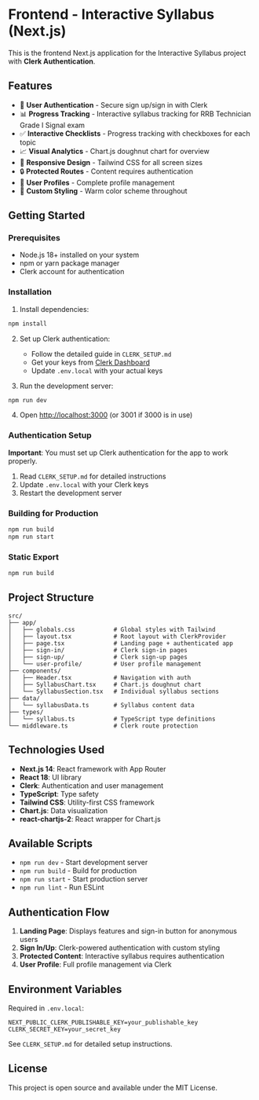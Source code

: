 # Frontend - Interactive Syllabus (Next.js)

This is the frontend Next.js application for the Interactive Syllabus project with **Clerk Authentication**.

## Features

- 🔐 **User Authentication** - Secure sign up/sign in with Clerk
- 📊 **Progress Tracking** - Interactive syllabus tracking for RRB Technician Grade I Signal exam
- ✅ **Interactive Checklists** - Progress tracking with checkboxes for each topic
- 📈 **Visual Analytics** - Chart.js doughnut chart for overview
- 📱 **Responsive Design** - Tailwind CSS for all screen sizes
- 🔒 **Protected Routes** - Content requires authentication
- 👤 **User Profiles** - Complete profile management
- 🎨 **Custom Styling** - Warm color scheme throughout

## Getting Started

### Prerequisites

- Node.js 18+ installed on your system
- npm or yarn package manager
- Clerk account for authentication

### Installation

1. Install dependencies:

```bash
npm install
```

2. Set up Clerk authentication:
   - Follow the detailed guide in `CLERK_SETUP.md`
   - Get your keys from [Clerk Dashboard](https://dashboard.clerk.com/)
   - Update `.env.local` with your actual keys

3. Run the development server:

```bash
npm run dev
```

4. Open [http://localhost:3000](http://localhost:3000) (or 3001 if 3000 is in use)

### Authentication Setup

**Important**: You must set up Clerk authentication for the app to work properly.

1. Read `CLERK_SETUP.md` for detailed instructions
2. Update `.env.local` with your Clerk keys
3. Restart the development server

### Building for Production

```bash
npm run build
npm run start
```

### Static Export

```bash
npm run build
```

## Project Structure

```
src/
├── app/
│   ├── globals.css           # Global styles with Tailwind
│   ├── layout.tsx            # Root layout with ClerkProvider
│   ├── page.tsx              # Landing page + authenticated app
│   ├── sign-in/              # Clerk sign-in pages
│   ├── sign-up/              # Clerk sign-up pages
│   └── user-profile/         # User profile management
├── components/
│   ├── Header.tsx            # Navigation with auth
│   ├── SyllabusChart.tsx     # Chart.js doughnut chart
│   └── SyllabusSection.tsx   # Individual syllabus sections
├── data/
│   └── syllabusData.ts       # Syllabus content data
├── types/
│   └── syllabus.ts           # TypeScript type definitions
└── middleware.ts             # Clerk route protection
```

## Technologies Used

- **Next.js 14**: React framework with App Router
- **React 18**: UI library
- **Clerk**: Authentication and user management
- **TypeScript**: Type safety
- **Tailwind CSS**: Utility-first CSS framework
- **Chart.js**: Data visualization
- **react-chartjs-2**: React wrapper for Chart.js

## Available Scripts

- `npm run dev` - Start development server
- `npm run build` - Build for production
- `npm run start` - Start production server
- `npm run lint` - Run ESLint

## Authentication Flow

1. **Landing Page**: Displays features and sign-in button for anonymous users
2. **Sign In/Up**: Clerk-powered authentication with custom styling
3. **Protected Content**: Interactive syllabus requires authentication
4. **User Profile**: Full profile management via Clerk

## Environment Variables

Required in `.env.local`:

```env
NEXT_PUBLIC_CLERK_PUBLISHABLE_KEY=your_publishable_key
CLERK_SECRET_KEY=your_secret_key
```

See `CLERK_SETUP.md` for detailed setup instructions.

## License

This project is open source and available under the MIT License.
